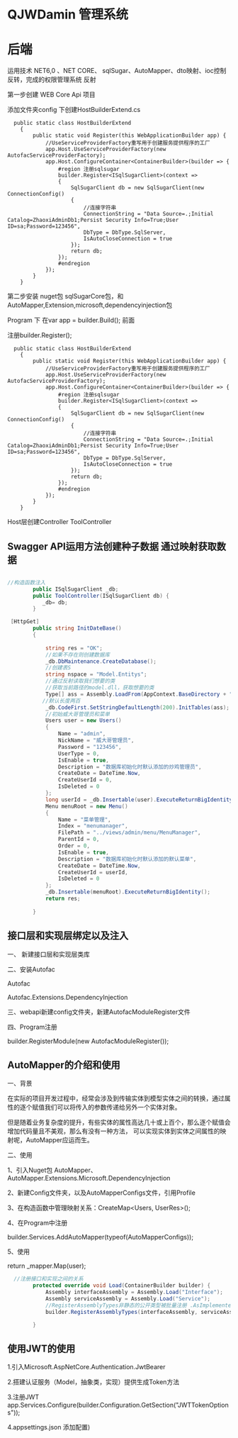 # QJWDamin 管理系统

# 后端

运用技术 NET6,0 、NET CORE、 sqlSugar、AutoMapper、dto映射、ioc控制反转，完成的权限管理系统 反射



第一步创建 WEB Core Api 项目

添加文件夹config 下创建HostBuilderExtend.cs 

```
  public static class HostBuilderExtend
    {
        public static void Register(this WebApplicationBuilder app) {
            //UseServiceProviderFactory重写用于创建服务提供程序的工厂
            app.Host.UseServiceProviderFactory(new AutofacServiceProviderFactory);
            app.Host.ConfigureContainer<ContainerBuilder>(builder => {
                #region 注册sqlsugar
                builder.Register<ISqlSugarClient>(context =>
                {
                    SqlSugarClient db = new SqlSugarClient(new ConnectionConfig()
                    {
                        //连接字符串
                        ConnectionString = "Data Source=.;Initial Catalog=ZhaoxiAdminDb1;Persist Security Info=True;User ID=sa;Password=123456",
                        DbType = DbType.SqlServer,
                        IsAutoCloseConnection = true
                    });
                    return db;
                });
                #endregion
            });
        }
    }
```



第二步安装 nuget包 sqlSugarCore包，和AutoMapper,Extension,microsoft,dependencyinjection包

Program 下 在var app = builder.Build(); 前面

 注册builder.Register();

```
  public static class HostBuilderExtend
    {
        public static void Register(this WebApplicationBuilder app) {
            //UseServiceProviderFactory重写用于创建服务提供程序的工厂
            app.Host.UseServiceProviderFactory(new AutofacServiceProviderFactory);
            app.Host.ConfigureContainer<ContainerBuilder>(builder => {
                #region 注册sqlsugar
                builder.Register<ISqlSugarClient>(context =>
                {
                    SqlSugarClient db = new SqlSugarClient(new ConnectionConfig()
                    {
                        //连接字符串
                        ConnectionString = "Data Source=.;Initial Catalog=ZhaoxiAdminDb1;Persist Security Info=True;User ID=sa;Password=123456",
                        DbType = DbType.SqlServer,
                        IsAutoCloseConnection = true
                    });
                    return db;
                });
                #endregion
            });
        }
    }
```

Host层创建Controller ToolController

## Swagger API运用方法创建种子数据 通过映射获取数据

```c#

//构造函数注入
        public ISqlSugarClient _db;
        public ToolController(ISqlSugarClient db) { 
           _db= db;
        }

 [HttpGet]
        public string InitDateBase()
        {
          
            string res = "OK";
            //如果不存在则创建数据库
            _db.DbMaintenance.CreateDatabase();
            //创建表S
            string nspace = "Model.Entitys";
            //通过反射读取我们想要的类
            //获取当前路径的model.dll，获取想要的类
            Type[] ass = Assembly.LoadFrom(AppContext.BaseDirectory + "Model.dll").GetTypes().Where(p => p.Namespace == nspace).ToArray();
           //默认长度两百
            _db.CodeFirst.SetStringDefaultLength(200).InitTables(ass);
            //初始威大哥管理员和菜单
            Users user = new Users()
            {
                Name = "admin",
                NickName = "威大哥管理员",
                Password = "123456",
                UserType = 0,
                IsEnable = true,
                Description = "数据库初始化时默认添加的炒鸡管理员",
                CreateDate = DateTime.Now,
                CreateUserId = 0,
                IsDeleted = 0
            };
            long userId = _db.Insertable(user).ExecuteReturnBigIdentity();
            Menu menuRoot = new Menu()
            {
                Name = "菜单管理",
                Index = "menumanager",
                FilePath = "../views/admin/menu/MenuManager",
                ParentId = 0,
                Order = 0,
                IsEnable = true,
                Description = "数据库初始化时默认添加的默认菜单",
                CreateDate = DateTime.Now,
                CreateUserId = userId,
                IsDeleted = 0
            };
            _db.Insertable(menuRoot).ExecuteReturnBigIdentity();
            return res;
          
        }
```

## 接口层和实现层绑定以及注入

一、 新建接口层和实现层类库

二、安装Autofac

Autofac

Autofac.Extensions.DependencyInjection

三、webapi新建config文件夹，新建AutofacModuleRegister文件

四、Program注册 

builder.RegisterModule(new AutofacModuleRegister());

## AutoMapper的介绍和使用

一、背景



  在实际的项目开发过程中，经常会涉及到传输实体到模型实体之间的转换，通过属性的逐个赋值我们可以将传入的参数传递给另外一个实体对象。

  但是随着业务复杂度的提升，有些实体的属性高达几十或上百个，那么逐个赋值会增加代码量且不美观，那么有没有一种方法， 可以实现实体到实体之间属性的映射呢，AutoMapper应运而生。



二、使用



  1、引入Nuget包 AutoMapper、AutoMapper.Extensions.Microsoft.DependencyInjection

  2、新建Config文件夹，以及AutoMapperConfigs文件，引用Profile

  3、在构造函数中管理映射关系：CreateMap<Users, UserRes>();

  4、在Program中注册

  builder.Services.AddAutoMapper(typeof(AutoMapperConfigs));

  5、使用

  return _mapper.Map<UserRes>(user);

```c#
  //注册接口和实现之间的关系
        protected override void Load(ContainerBuilder builder) {
            Assembly interfaceAssembly = Assembly.Load("Interface");
            Assembly serviceAssembly = Assembly.Load("Service");
            //RegisterAssemblyTypes非静态的公开类型被批量注册 .AsImplementedInterfaces()  是以接口方式进行注入,注入这些类的所有的公共接口作为服务
            builder.RegisterAssemblyTypes(interfaceAssembly, serviceAssembly).AsImplementedInterfaces();

        }
```
 ## 使用JWT的使用
 1.引入Microsoft.AspNetCore.Authentication.JwtBearer

2.搭建认证服务（Model，抽象类，实现）提供生成Token方法

3.注册JWT
app.Services.Configure<JWTTokenOptions>(builder.Configuration.GetSection("JWTTokenOptions"));

4.appsettings.json 添加配置)


